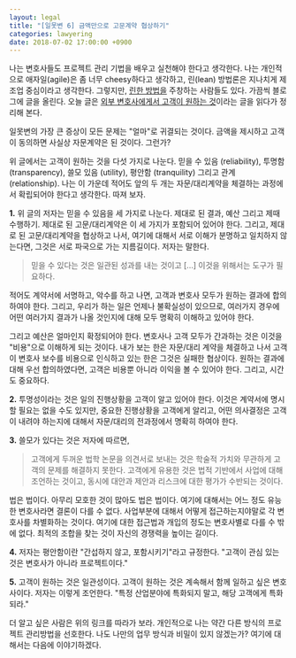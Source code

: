 ```yaml
---
layout: legal
title: "[일못변 6] 금액만으로 고문계약 협상하기"
categories: lawyering
date: 2018-07-02 17:00:00 +0900
---
```


나는 변호사들도 프로젝트 관리 기법을 배우고 실천해야 한다고 생각한다. 나는 개인적으로 애자일(agile)은 좀 너무 cheesy하다고 생각하고, 린(lean) 방법론은 지나치게 제조업 중심이라고 생각한다. 그렇지만, [린한 방법을](https://www.law.com/lean-adviser/static/lean-adviser?&cmp=source-Editorial_medium-Article_campaign-What_Clients_Really_Want) 주창하는 사람들도 있다. 가끔씩 블로그에 글을 올린다. 오늘 글은 [외부 변호사에게서 고객이 원하는 것](https://www.law.com/2018/05/31/lean-adviser-what-do-clients-really-want/)이라는 글을 읽다가 정리해 본다.

일못변의 가장 큰 증상이 모든 문제는 "얼마"로 귀결되는 것이다. 금액을 제시하고 고객이 동의하면 사실상 자문계약은 된 것이다. 그런가?

위 글에서는 고객이 원하는 것을 다섯 가지로 나눈다. 믿을 수 있음 (reliability), 투명함 (transparency), 쓸모 있음 (utility), 평안함 (tranquility) 그리고 관계 (relationship). 나는 이 가운데 적어도 앞의 두 개는 자문/대리계약을 체결하는 과정에서 확립되어야 한다고 생각한다. 따져 보자.

**1\.** 위 글의 저자는 믿을 수 있음을 세 가지로 나눈다. 제대로 된 결과, 예산 그리고 제때 수행하기. 제대로 된 고문/대리계약은 이 세 가지가 포함되어 있어야 한다. 그리고, 제대로 된 고문/대리계약을 협상하고 나서, 여기에 대해서 서로 이해가 분명하고 일치하지 않는다면, 그것은 서로 파국으로 가는 지름길이다. 저자는 말한다. 

> 믿을 수 있다는 것은 일관된 성과를 내는 것이고 [...] 이것을 위해서는 도구가 필요하다.

적어도 계약서에 서명하고, 악수를 하고 나면, 고객과 변호사 모두가 원하는 결과에 합의하여야 한다. 그리고, 우리가 하는 일은 언제나 불확실성이 있으므로, 여러가지 경우에 어떤 여러가지 결과가 나올 것인지에 대해 모두 명확히 이해하고 있어야 한다. 

그리고 예산은 얼마인지 확정되어야 한다. 변호사나 고객 모두가 간과하는 것은 이것을 "비용"으로 이해하게 되는 것이다. 내가 보는 한은 자문/대리 계약을 체결하고 나서 고객이 변호사 보수를 비용으로 인식하고 있는 한은 그것은 실패한 협상이다. 원하는 결과에 대해 우선 합의하였다면, 고객은 비용뿐 아니라 이익을 볼 수 있어야 한다. 그리고, 시간도 중요하다.

**2\.** 투명성이라는 것은 일의 진행상황을 고객이 알고 있어야 한다. 이것은 계약서에 명시할 필요는 없을 수도 있지만, 중요한 진행상황을 고객에게 알리고, 어떤 의사결정은 고객이 내려야 하는지에 대해서 자문/대리의 전과정에서 명확히 하여야 한다.

**3\.** 쓸모가 있다는 것은 저자에 따르면,

> 고객에게 두꺼운 법학 논문을 의견서로 보내는 것은 학술적 가치와 무관하게 고객의 문제를 해결하지 못한다. 고객에게 유용한 것은 법적 기반에서 사업에 대해 조언하는 것이고, 동시에 대안과 제안과 리스크에 대한 평가가 수반되는 것이다.

법은 법이다. 아무리 모호한 것이 많아도 법은 법이다. 여기에 대해서는 어느 정도 유능한 변호사라면 결론이 다를 수 없다. 사업부분에 대해서 어떻게 접근하는지야말로 각 변호사를 차별화하는 것이다. 여기에 대한 접근법과 개입의 정도는 변호사별로 다를 수 밖에 없다. 최적의 조합을 찾는 것이 자신의 경쟁력을 높이는 길이다.

**4\.** 저자는 평안함이란 "간섭하지 않고, 포함시키기"라고 규정한다. "고객이 관심 있는 것은 변호사가 아니라 프로젝트이다."

**5\.** 고객이 원하는 것은 일관성이다. 고객이 원하는 것은 계속해서 함께 일하고 싶은 변호사이다. 저자는 이렇게 조언한다. "특정 산업분야에 특화되지 말고, 해당 고객에게 특화되라." 

더 알고 싶은 사람은 위의 링크를 따라가 보라. 개인적으로 나는 약간 다른 방식의 프로젝트 관리방법을 선호한다. 나도 나만의 업무 방식과 비밀이 있지 않겠는가? 여기에 대해서는 다음에 이야기하겠다.
